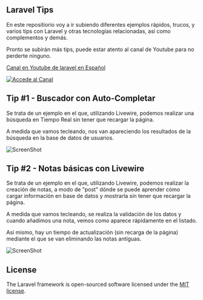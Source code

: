 
## Laravel Tips

En este repositiorio voy a ir subiendo diferentes ejemplos rápidos, trucos, y varios tips con Laravel y otras tecnologías relacionadas, así como complementos y demás.

Pronto se subirán más tips, puede estar atento al canal de Youtube para no perderte ninguno.

[Canal en Youtube de laravel en Español](https://www.youtube.com/channel/UCmVRBLIWMGFTlilVWLdbVoQ)

[![Accede al Canal](https://static.elcorreo.com/www/multimedia/201808/27/media/youtube.jpg)](https://www.youtube.com/channel/UCmVRBLIWMGFTlilVWLdbVoQ)

## Tip #1 - Buscador con Auto-Completar

Se trata de un ejemplo en el que, utilizando Livewire, podemos realizar una búsqueda en Tiempo Real sin tener que recargar la página.

A medida que vamos tecleando, nos van apareciendo los resultados de la búsqueda en la base de datos de usuarios.

![ScreenShot](https://i.ibb.co/mXDJzS4/2020-03-25-19-35-10-Tip-1-Laravel-Tips.png)

## Tip #2 - Notas básicas con Livewire

Se trata de un ejemplo en el que, utilizando Livewire, podemos realizar la creación de notas, a modo
de "post" dónde se puede aprender cómo cargar información en base de datos y mostrarla sin tener que recargar la página.

A medida que vamos tecleando, se realiza la validación de los datos y cuando añadimos una nota, vemos
como aparece rápidamente en el listado.

Así mismo, hay un tiempo de actualización (sin recarga de la página) mediante el que se van eliminando las notas antíguas.

![ScreenShot](https://i.ibb.co/0h4Jm0s/2020-03-25-19-34-07-Tip-2-Laravel-Tips.png)

## License

The Laravel framework is open-sourced software licensed under the [MIT license](https://opensource.org/licenses/MIT).

